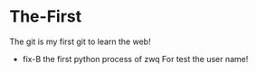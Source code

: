 # The-First
The git is my first git to learn the web!
- fix-B
the first python process of zwq
For test the user name!
